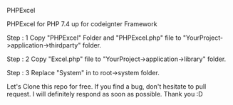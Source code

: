 PHPExcel

PHPExcel for PHP 7.4 up for codeignter Framework

Step :  1  Copy "PHPExcel" Folder and "PHPExcel.php" file to "YourProject->application->thirdparty" folder.

Step :  2  Copy "Excel.php" file to "YourProject->application->library" folder.

Step :  3  Replace "System" in to root->system folder.

Let's Clone this repo for free.
If you find a bug, don't hesitate to pull request.
I will definitely respond as soon as possible.
Thank you :D
